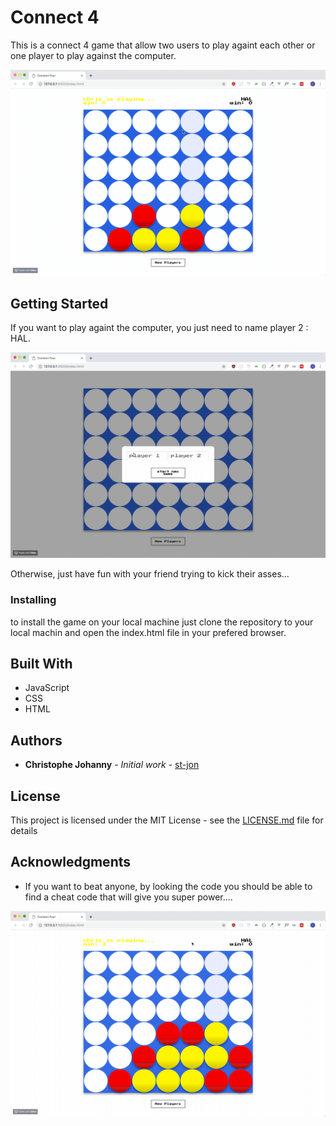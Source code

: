 # Connect 4

This is a connect 4 game that allow two users to play againt each other or one player to play against the computer.


<img src="assets/connect4_2.gif" width="600">


## Getting Started

If you want to play againt the computer, you just need to name player 2 : HAL.

<img src="assets/connect4_1.gif" width="600">


Otherwise, just have fun with your friend trying to kick their asses...

### Installing

to install the game on your local machine just clone the repository to your local machin and open the index.html file in your prefered browser.

## Built With

* JavaScript
* CSS
* HTML

## Authors

* **Christophe Johanny** - *Initial work* - [st-jon](https://github.com/st-jon)

## License

This project is licensed under the MIT License - see the [LICENSE.md](LICENSE.md) file for details

## Acknowledgments

* If you want to beat anyone, by looking the code you should be able to find a cheat code that will give you super power....


<img src="assets/connect4_3.gif" width="600">


